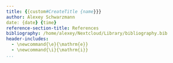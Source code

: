 ```yaml
---
title: {{custom#CreateTitle {name}}}
author: Alexey Schwarzmann
date: {date} {time}
reference-section-title: References
bibliography: /home/alexey/Nextcloud/Library/bibliography.bib
header-includes:
  - \newcommand{\e}{\mathrm{e}}
  - \newcommand{\i}{\mathrm{i}}
...
```

